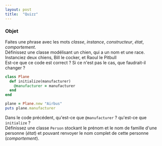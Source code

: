 ```yaml
---
layout: post
title:  "Quizz"
---
```


### Objet

<div class="question">
  Faites une phrase avec les mots <i>classe</i>,
  <i>instance</i>, <i>constructeur</i>, <i>état</i>,
  <i>comportement</i>.
</div>

<div class="answer"></div>

<div class="question">
  Définissez une classe modélisant un chien, qui a un nom et une race.
</div>

<div class="answer"></div>

<div class="question">
  Instanciez deux chiens, Bill le cocker, et Raoul le Pitbull
</div>

<div class="answer"></div>

<div class="question">
  Est-ce que ce code est correct ? Si ce n'est pas le cas, que faudrait-il changer ?
</div>

```ruby
class Plane
  def initialize(manufacturer)
    @manufacturer = manufacturer
  end
end

plane = Plane.new "Airbus"
puts plane.manufacturer
```
<div class="answer"></div>

<div class="question">
  Dans le code précédent, qu'est-ce que <code>@manufacturer</code> ?
  qu'est-ce que <code>initialize</code> ?
</div>
<div class="answer"></div>

<div class="question">
  Définissez une classe <code>Person</code> stockant le prénom et le nom
  de famille d'une personne (<i>état</i>) et pouvant renvoyer le nom
  complet de cette personne (<i>comportement</i>).
</div>

<div class="answer big"></div>
